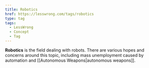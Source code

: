 ```yaml
---
title: Robotics
href: https://lesswrong.com/tags/robotics
type: tag
tags:
  - LessWrong
  - Concept
  - Tag
---
```


**Robotics** is the field dealing with robots. There are various hopes and concerns around this topic, including mass unemployment caused by automation and [[Autonomous Weapons|autonomous weapons]].
